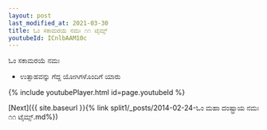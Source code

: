 ```yaml
---
layout: post
last_modified_at: 2021-03-30
title: ಓಂ ಸಕಾಮರಯೆ ನಮಃ ೧೧ ಟೈಮ್ಸ್
youtubeId: ICnlbAAM10c
---
```

 
 
 ಓಂ ಸಕಾಮರಯೆ ನಮಃ  
 
 -  ಉತ್ಸಾಹವನ್ನು ಗೆದ್ದ ಯೋಗಿಗಳೊಂದಿಗೆ ಯಾರು 
 
  
 
  
 
 
 
 
 
 


{% include youtubePlayer.html id=page.youtubeId %}
 
[Next]({{ site.baseurl }}{% link  split1/_posts/2014-02-24-ಓಂ ಮಹಾ ದಂಷ್ಟ್ರಾಯ ನಮಃ ೧೧ ಟೈಮ್ಸ್.md%})
 
